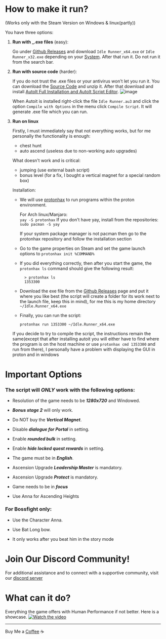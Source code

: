 # How to make it run?

(Works only with the Steam Version on Windows & linux(partly))

You have three options:

1) **Run with _.exe files** (easy):

    Go under [Github Releases](https://github.com/Devil4ngle/Idle_Slayer_Script/releases) and download `Idle Runner_x64.exe` or `Idle Runner_x32.exe` depending on your [System](https://support.microsoft.com/en-us/windows/32-bit-and-64-bit-windows-frequently-asked-questions-c6ca9541-8dce-4d48-0415-94a3faa2e13d). After that run it. Do not run it from the search bar.


2) **Run with source code** (harder):

    If you do not trust the .exe files or your antivirus won't let you run it. You can download the [Source Code](https://github.com/Devil4ngle/Idle_Slayer_Script/releases) and unzip it. After that download and install [AutoIt Full Installation and AutoIt Script Editor](https://www.autoitscript.com/site/autoit/downloads/).
![image](https://github.com/Devil4ngle/Idle_Slayer_Script/assets/101042789/5f894aaf-81fa-474f-8f70-116e9e34ab1f)

    When Autoit is installed right-click the file `Idle Runner.au3` and click the option `Compile with Options` in the menu click `Compile Script`.
    It will generate .exe file which you can run.

3) **Run on linux**

    Firstly, I must immediately say that not everything works, but for me personally the functionality is enough:
    - chest hunt
    - auto ascend (useless due to non-working auto upgrades)

    What doesn't work and is critical:
    - jumping (use external bash script)
    - bonus level (for a fix, I bought a vertical magnet for a special random box)

    Installation:
    - We will use [protonhax](https://github.com/jcnils/protonhax) to run programs within the proton environment.
      
      For Arch linux/Manjaro:      
      `yay -S protonhax`
      If you don't have yay, install from the repositories:
      `sudo pacman -S yay`

      If your system package manager is not pacman then go to the protonhax repository and follow the installation section

    - Go to the game properties on Steam and set the game launch options to `protonhax init %COMMAND%`
    - If you did everything correctly, then after you start the game, the `protonhax ls` command should give the following result:
      ```
        > protonhax ls
        1353300
      ```
    - Download the exe file from the [Github Releases](https://github.com/Devil4ngle/Idle_Slayer_Script/releases) page and put it where you like best (the script will create a folder for its work next to the launch file, keep this in mind), for me this is my home directory `~/Idle.Runner_x64.exe`
    - Finally, you can run the script:
      ```
      protonhax run 1353300 ~/Idle.Runner_x64.exe
      ```

    If you decide to try to compile the script, the instructions remain the same(except that after installing autoit you will either have to find where the program is on the host machine or use `protonhax cmd 1353300` and run from there),
    I personally have a problem with displaying the GUI in proton and in windows
    
# Important Options

### The script will ***ONLY*** work with the following options:

- Resolution of the game needs to be ***1280x720*** and Windowed.

- ***Bonus stage 2*** will only work.

- Do NOT buy the ***Vertical Magnet***.

- Disable ***dialogue for Portal*** in setting.

- Enable ***rounded bulk*** in setting.

- Enable ***hide locked quest rewards*** in setting.

- The game must be in ***English***.

- Ascension Upgrade ***Leadership Master*** is mandatory.

- Ascension Upgrade ***Protect***  is mandatory.

- Game needs to be in ***focus***
  
- Use Anna for Ascending Heights

### For Bossfight only:

- Use the Character Anna.

- Use Bat Long bow.

- It only works after you beat him in the story mode
  
# Join Our Discord Community!

For additional assistance and to connect with a supportive community, visit our [discord server](https://discord.gg/aEaBr77UDn)

# What can it do?

Everything the game offers with Human Performance if not better. Here is a showcase.
[![Watch the video](https://img.youtube.com/vi/uDY0wCMQZX8/hqdefault.jpg)](https://www.youtube.com/watch?v=uDY0wCMQZX8)

---

Buy Me a [Coffee](https://www.buymeacoffee.com/devil4ngle) :coffee: 

